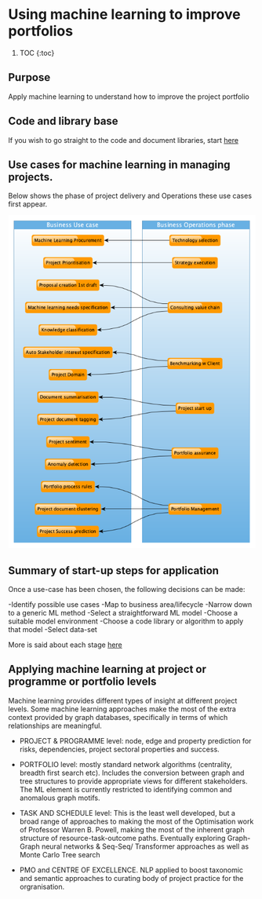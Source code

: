 # Using machine learning to improve portfolios

1. TOC
{:toc}

## Purpose
Apply machine learning to understand how to improve the project portfolio

## Code and library base
If you wish to go straight to the code and document libraries, start [here](https://github.com/lawrencerowland/Machine-learning-for-project-portfolios)

## Use cases for machine learning in managing projects. 

Below shows the phase of project delivery and Operations these use cases first appear.

![Image description](/images/2020-05-05-Applying-Machine-Learning-at-different-levels/Usecase-to-Operations-subgraph-ML-models-created.png)
  
## Summary of start-up steps for application

Once a use-case has been chosen, the following decisions can be made:

-Identify possible use cases
-Map  to business area/lifecycle
-Narrow down to a generic ML method
-Select a straightforward ML model
-Choose a suitable model environment
-Choose a code library or algorithm to apply that model
-Select data-set

More is said about each stage [here](https://lawrencerowland.github.io/2020/05/08/Applying-appropriate-machine-learning-approach.html)

## Applying machine learning at project or programme or portfolio levels

Machine learning provides different types of insight at different project levels. Some machine learning approaches make the most of the extra context provided by graph databases, specifically in terms of which relationships are meaningful. 

- PROJECT & PROGRAMME level: node, edge and property prediction for risks, dependencies, project sectoral properties and success.

- PORTFOLIO level: mostly standard network algorithms (centrality, breadth first search etc). Includes the conversion between graph and tree structures to provide appropriate views for different stakeholders. The ML element is currently restricted to identifying common and anomalous graph motifs.

- TASK AND SCHEDULE level: This is the least well developed, but a broad range of approaches to making the most of the Optimisation work of Professor Warren B. Powell, making the most of the inherent graph structure of resource-task-outcome paths. 
Eventually exploring Graph-Graph neural networks & Seq-Seq/ Transformer approaches as well as Monte Carlo Tree search

- PMO and CENTRE OF EXCELLENCE. NLP applied to boost taxonomic and semantic approaches to curating body of project practice for the orgranisation. 










